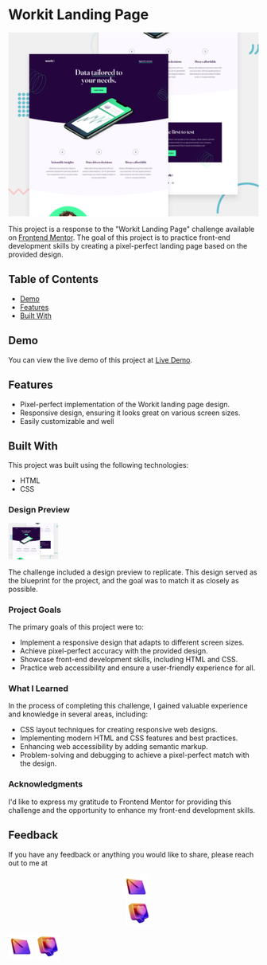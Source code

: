 # Workit Landing Page

![Workit Landing Page](preview.jpg)

This project is a response to the "Workit Landing Page" challenge available on [Frontend Mentor](https://www.frontendmentor.io/challenges/workit-landing-page-2fYnyle5lu). The goal of this project is to practice front-end development skills by creating a pixel-perfect landing page based on the provided design.

## Table of Contents

- [Demo](#demo)
- [Features](#features)
- [Built With](#built-with)

## Demo

You can view the live demo of this project at [Live Demo](https://cerenss.github.io/workit-landing-page/).

## Features

- Pixel-perfect implementation of the Workit landing page design.
- Responsive design, ensuring it looks great on various screen sizes.
- Easily customizable and well

## Built With

This project was built using the following technologies:

- HTML
- CSS

### Design Preview
<img src="preview.jpg" alt="Design Preview" width="100">

The challenge included a design preview to replicate. This design served as the blueprint for the project, and the goal was to match it as closely as possible. 

### Project Goals

The primary goals of this project were to:

- Implement a responsive design that adapts to different screen sizes.
- Achieve pixel-perfect accuracy with the provided design.
- Showcase front-end development skills, including HTML and CSS.
- Practice web accessibility and ensure a user-friendly experience for all.

### What I Learned

In the process of completing this challenge, I gained valuable experience and knowledge in several areas, including:

- CSS layout techniques for creating responsive web designs.
- Implementing modern HTML and CSS features and best practices.
- Enhancing web accessibility by adding semantic markup.
- Problem-solving and debugging to achieve a pixel-perfect match with the design.

### Acknowledgments

I'd like to express my gratitude to Frontend Mentor for providing this challenge and the opportunity to enhance my front-end development skills. 

## Feedback

If you have any feedback or anything you would like to share, please reach out to me at 

<div style="display: flex; flex-direction:column; align-items: center; justify-content: center; width: 100%; margin-right: 10px; margin-left:10px;">
  <a href="mailto:cerennssahinn@gmail.com" style="margin-right: 10px;">
    <img src="mail_dynamic_gradient.png" alt="Email Me" width="50">
  </a>
  <a href="https://www.linkedin.com/in/ceren-sahin/">
    <img src="notify_heart_dynamic_gradient.png" alt="LinkedIn Profile" width="50">
  </a>
</div>


<img src="mail_dynamic_gradient.png" alt="Email Me" width="50"> <img src="notify_heart_dynamic_gradient.png" alt="LinkedIn Profile" width="50">


